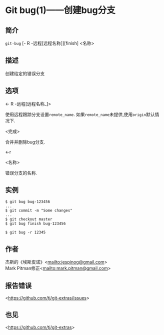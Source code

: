 
# Git bug(1)——创建bug分支

## 简介

`git-bug` [- R -远程\[远程名称\]][finish] \<名称>

## 描述

创建给定的错误分支

## 选项

  \<- R -远程[远程名称_]>

使用远程跟踪分支设置`remote_name`. 如果`remote_name`未提供,使用`origin`默认情况下.

  \<完成>

合并并删除bug分支.

  \<-r

  \<名称>

错误分支的名称.

## 实例

```
$ git bug bug-123456
...
$ git commit -m "Some changes"
...
$ git checkout master
$ git bug finish bug-123456

$ git bug -r 12345
```

## 作者

杰斯的《埃斯皮诺》\<<mailto:jespinog@gmail.com>>\
Mark Pitman修正\<<mailto:mark.pitman@gmail.com>>

## 报告错误

\<<https://github.com/tj/git-extras/issues>>

## 也见

\<<https://github.com/tj/git-extras>>
